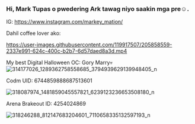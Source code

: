 ### Hi, Mark Tupas o pwedering Ark tawag niyo saakin mga pre☺.
IG: https://www.instagram.com/markey_mation/

Dahil coffee lover ako:

https://user-images.githubusercontent.com/119917507/205858559-2337e991-624c-400c-b2b7-6d57daed8a3d.mp4

My best Digital Halloween OC: Gory Marry💀
![314177026_1289362758558685_3794939629139948405_n](https://user-images.githubusercontent.com/119917507/205858288-f5971cae-8341-40b3-9a9c-49d7120e5f7e.png)

Codm UID: 6744859888687513601

![318087974_1481859045557821_6239123236653508180_n](https://user-images.githubusercontent.com/119917507/205867737-7cac2c26-0cb7-4a5f-ab44-1e925363573c.jpg)

Arena Brakeout ID: 4254024869


![318246288_812147683204601_7110658335132597193_n](https://user-images.githubusercontent.com/119917507/205868630-7ceddd3b-598d-4ca4-baef-ca13b0230e37.jpg)


<!--
**MarkTupas/MarkTupas** is a ✨ _special_ ✨ repository because its `README.md` (this file) appears on your GitHub profile.

Here are some ideas to get you started:

- 🔭 I’m currently working on ...
- 🌱 I’m currently learning ...
- 👯 I’m looking to collaborate on ...![75476263_953292018398720_6156840231610875904_n](https://user-images.githubusercontent.com/119917507/205857439-00f48f21-f8ab-4a6b-bf50-610574213ede.jpg)

- 🤔 I’m looking for help with ...
- 💬 Ask me about ...
- 📫 How to reach me: ...
- 😄 Pronouns: ...
- ⚡ Fun fact: ...
-->
